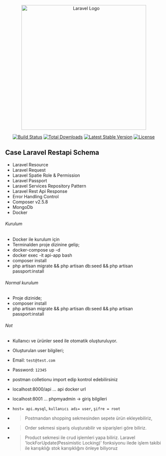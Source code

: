<p align="center"><a href="https://laravel.com" target="_blank"><img src="https://raw.githubusercontent.com/laravel/art/master/logo-lockup/5%20SVG/2%20CMYK/1%20Full%20Color/laravel-logolockup-cmyk-red.svg" width="400" alt="Laravel Logo"></a></p>

<p align="center">
<a href="https://github.com/laravel/framework/actions"><img src="https://github.com/laravel/framework/workflows/tests/badge.svg" alt="Build Status"></a>
<a href="https://packagist.org/packages/laravel/framework"><img src="https://img.shields.io/packagist/dt/laravel/framework" alt="Total Downloads"></a>
<a href="https://packagist.org/packages/laravel/framework"><img src="https://img.shields.io/packagist/v/laravel/framework" alt="Latest Stable Version"></a>
<a href="https://packagist.org/packages/laravel/framework"><img src="https://img.shields.io/packagist/l/laravel/framework" alt="License"></a>
</p>

## Case Laravel Restapi Schema
* Laravel Resource
* Laravel Request
* Laravel Spatie Role & Permission
* Laravel Passport
* Laravel Services Repository Pattern 
* Laravel Rest Api Response
* Error Handling Control
* Composer v2.5.8
* MongoDb
* Docker

###### Kurulum
- Docker ile kurulum için
- Terminalden proje dizinine gelip;
- docker-compose up -d
- docker exec -it api-app bash 
- composer install
- php artisan migrate && php artisan db:seed && php artisan passport:install

###### Normal kurulum
- Proje dizinide;
- composer install
- php artisan migrate && php artisan db:seed && php artisan passport:install




###### Not
 - Kullanıcı ve ürünler seed ile otomatik oluşturuluyor.
 - Oluşturulan user bilgileri; 
 - Email: `test@test.com`
 - Password: `12345`
 - postman colletionu import edip kontrol edebilirsiniz
 - localhost:8000/api ... api docker url 
 - localhost:8001 ... phpmyadmin -> giriş bilgileri 
 - `host= api.mysql`, `kullanıcı adı= user`, `şifre = root`

- > Postmandan  shopping sekmesinden sepete ürün ekleyebiliriz,
- > Order sekmesi sipariş oluşturabilir ve siparişleri göre biliriz.
- > Product sekmesi ile crud işlemleri yapa biliriz. Laravel 'lockForUpdate(Pessimistic Locking)' fonksiyonu ilede işlem takibi ile karışıklığı stok karışıklığını önleye biliyoruz 